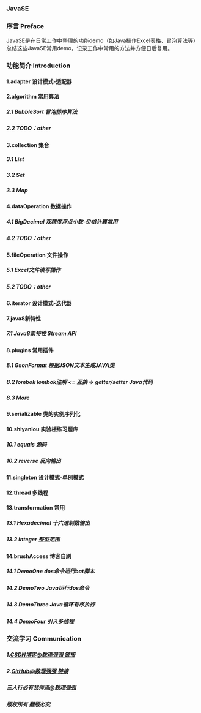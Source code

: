 ### JavaSE

### 序言 Preface
JavaSE是在日常工作中整理的功能demo（如Java操作Excel表格、冒泡算法等）
总结这些JavaSE常用demo，记录工作中常用的方法并方便日后复用。

### 功能简介 Introduction
#### 1.adapter  **设计模式-适配器**

#### 2.algorithm    **常用算法**
##### 2.1 BubbleSort    **冒泡排序算法**
##### 2.2 TODO：other

#### 3.collection  **集合**
##### 3.1 List
##### 3.2 Set
##### 3.3 Map

#### 4.dataOperation    **数据操作**
##### 4.1 BigDecimal    **双精度浮点小数-价格计算常用**
##### 4.2 TODO：other

#### 5.fileOperation    **文件操作**
##### 5.1 Excel文件读写操作
##### 5.2 TODO：other

#### 6.iterator **设计模式-迭代器**

#### 7.java8新特性
##### 7.1 Java8新特性 Stream API

#### 8.plugins  **常用插件**
##### 8.1 GsonFormat 根据JSON文本生成JAVA类
##### 8.2 lombok lombok注解   <= 互换 =>   getter/setter Java代码
##### 8.3 More

#### 9.serializable **类的实例序列化**

#### 10.shiyanlou   **实验楼练习题库**
##### 10.1 equals   **源码**
##### 10.2 reverse  **反向输出**

#### 11.singleton   **设计模式-单例模式**

#### 12.thread  **多线程**

#### 13.transformation  **常用**
##### 13.1 Hexadecimal 十六进制数输出
##### 13.2 Integer 整型范围

#### 14.brushAccess **博客自刷**
##### 14.1 DemoOne dos命令运行bat脚本
##### 14.2 DemoTwo Java运行dos命令
##### 14.3 DemoThree Java循环有序执行
##### 14.4 DemoFour 引入多线程

### 交流学习 Communication
##### 1.[CSDN博客@数理强强 链接](https://blog.csdn.net/qq_32730819/)
##### 2.[GitHub@数理强强 链接](https://github.com/750646705/)
##### 三人行必有我师焉@数理强强
##### 版权所有 翻版必究











